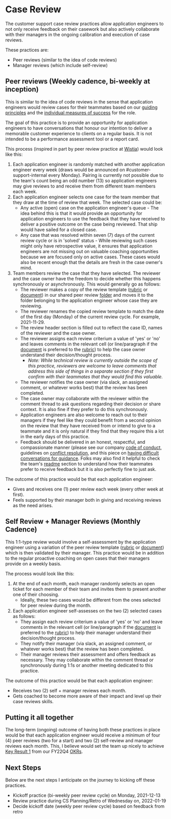 # Case Review

The customer support case review practices allow application engineers to not only receive feedback on their casework but also actively collaborate with their managers in the ongoing calibration and execution of case reviews.

These practices are:

- Peer reviews (similar to the idea of code reviews)
- Manager reviews (which include self-review)

## Peer reviews (Weekly cadence, bi-weekly at inception)

This is similar to the idea of code reviews in the sense that application engineers would review cases for their teammates based on our [guiding principles](index.md#guiding-principles) and the [individual measures of success](index.md#as-an-individual-application-engineer) for the role.

The goal of this practice is to provide an opportunity for application engineers to have conversations that honour our intention to deliver a memorable customer experience to clients on a regular basis. It is not intended to be a performance assessment tool or a report card.

This process (inspired in part by peer review practice at [Wistia](https://www.klausapp.com/case-studies/how-wistia-set-up-customer-service-peer-reviews-on-klaus/)) would look like this:

1. Each application engineer is randomly matched with another application engineer every week (draws would be announced on #customer-support-internal every Monday). Pairing is currently not possible due to the team&#39;s count being an odd number (13) so application engineers may give reviews to and receive them from different team members each week.
1. Each application engineer selects one case for the team member that they draw at the time of review that week. The selected case could be:
   - Any active (open) case on the application engineer&#39;s queue - The idea behind this is that it would provide an opportunity for application engineers to use the feedback that they have received to deliver a positive outcome on the case being reviewed. That ship would have sailed for a closed case.
   - Any case that was resolved within seven (7) days of the current review cycle or is in &#39;solved&#39; status - While reviewing such cases might only have retrospective value, it ensures that application engineers are not missing out on valuable coaching opportunities because we are focused only on active cases. These cases would also be recent enough that the details are fresh in the case owner&#39;s mind.
1. Team members review the case that they have selected. The reviewer and the case owner have the freedom to decide whether this happens synchronously or asynchronously. This would generally go as follows:
   - The reviewer makes a copy of the review template ([rubric](https://docs.google.com/spreadsheets/d/1IIPlKAQQCCdVXcHkAi0XlimCzoOXi2P1s4IW7veLG5c/edit?usp=sharing) or [document](https://docs.google.com/document/d/1hyYjtVDR_ukAI8dbv8O8FyZJnhYzfC4uZBajG4RzFBI/edit?usp=sharing)) in our shared peer review [folder](https://drive.google.com/drive/folders/1lUDd86Svz9nCanKQkyZsAcQYW9kTWPN6?usp=sharing) and moves it to the folder belonging to the application engineer whose case they are reviewing.
   - The reviewer renames the copied review template to match the date of the first day (Monday) of the current review cycle. For example, 2021-11-29.
   - The review header section is filled out to reflect the case ID, names of the reviewer and the case owner.
   - The reviewer assigns each review criterium a value of &#39;yes&#39; or &#39;no&#39; and leaves comments in the relevant cell (or line/paragraph if the [document](https://docs.google.com/document/d/1hyYjtVDR_ukAI8dbv8O8FyZJnhYzfC4uZBajG4RzFBI/edit?usp=sharing) is preferred to the [rubric](https://docs.google.com/spreadsheets/d/1IIPlKAQQCCdVXcHkAi0XlimCzoOXi2P1s4IW7veLG5c/edit?usp=sharing)) to help the case owner understand their decision/thought process.
     - _Note: While technical review is currently outside the scope of this practice, reviewers are welcome to leave comments that address this side of things in a separate section if they first confirm with their teammates that they would find this valuable._
   - The reviewer notifies the case owner (via slack, an assigned comment, or whatever works best) that the review has been completed.
   - The case owner may collaborate with the reviewer within the comment thread to ask questions regarding their decision or share context. It is also fine if they prefer to do this synchronously.
   - Application engineers are also welcome to reach out to their managers if they feel like they could benefit from a second opinion on the review that they have received from or intend to give to a teammate and it is only natural if they find that they require this a lot in the early days of this practice.
   - Feedback should be delivered in an honest, respectful, and compassionate manner (please see our company [code of conduct](../company-info-and-process/communication/code_of_conduct.md), guidelines on [conflict resolution](../company-info-and-process/communication/conflicts.md), and this piece on [having difficult conversations for guidance](support-values-enablement.md#:~:text=this%20about%20difficult%20conversations). Folks may also find it helpful to check the team&#39;s [readme](bios/index.md) section to understand how their teammates prefer to receive feedback but it is also perfectly fine to just ask.

The outcome of this practice would be that each application engineer:

- Gives and receives one (1) peer review each week (every other week at first).
- Feels supported by their manager both in giving and receiving reviews as the need arises.

## Self Review + Manager Reviews (Monthly Cadence)

This 1:1-type review would involve a self-assessment by the application engineer using a variation of the peer review template ([rubric](https://docs.google.com/spreadsheets/d/1IIPlKAQQCCdVXcHkAi0XlimCzoOXi2P1s4IW7veLG5c/edit?usp=sharing) or [document](https://docs.google.com/document/d/1hyYjtVDR_ukAI8dbv8O8FyZJnhYzfC4uZBajG4RzFBI/edit?usp=sharing)) which is then validated by their manager. This practice would be in addition to the regular proactive coaching on open cases that their managers provide on a weekly basis.

The process would look like this:

1. At the end of each month, each manager randomly selects an open ticket for each member of their team and invites them to present another one of their choosing.
   - Ideally, these two cases would be different from the ones selected for peer review during the month.
2. Each application engineer self-assesses on the two (2) selected cases as follows:
   - They assign each review criterium a value of &#39;yes&#39; or &#39;no&#39; and leave comments in the relevant cell (or line/paragraph if the [document](https://docs.google.com/document/d/1hyYjtVDR_ukAI8dbv8O8FyZJnhYzfC4uZBajG4RzFBI/edit?usp=sharing) is preferred to the [rubric](https://docs.google.com/spreadsheets/d/1IIPlKAQQCCdVXcHkAi0XlimCzoOXi2P1s4IW7veLG5c/edit?usp=sharing)) to help their manager understand their decision/thought process.
   - They notify their manager (via slack, an assigned comment, or whatever works best) that the review has been completed.
   - Their manager reviews their assessment and offers feedback as necessary. They may collaborate within the comment thread or synchronously during 1:1s or another meeting dedicated to this practice.

The outcome of this practice would be that each application engineer:

- Receives two (2) self + manager reviews each month.
- Gets coached to become more aware of their impact and level up their case reviews skills.

## Putting it all together

The long-term (ongoing) outcome of having both these practices in place would be that each application engineer would receive a minimum of four (4) peer reviews (two for a start) and two (2) self-review and manager reviews each month. This, I believe would set the team up nicely to achieve [Key Result 1](<FY22Q4-OKR-Plan.md#:~:text=Anyone%20on%20the%20team%20will%20be%20able%20to%20review%20all%20open%20cases%20and%20say%20%E2%80%9Cyes%E2%80%9D%20we%20are%20honoring%20our%20guiding%20principles%20and%20definitions%20of%20success%20at%20least%2095%25%20of%20the%20time%20(first%20test%20of%20this%20will%20be%202021-12-09%20and%20weekly%20from%20there).>) from our FY22Q4 [OKRs](FY22Q4-OKR-Plan.md).

## Next Steps

Below are the next steps I anticipate on the journey to kicking off these practices.

- Kickoff practice (bi-weekly peer review cycle) on Monday, 2021-12-13
- Review practice during CS Planning/Retro of Wednesday on, 2022-01-19
- Decide kickoff date (weekly peer review cycle) based on feedback from retro
